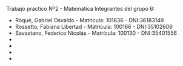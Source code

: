 Trabajo practico Nº2 - Matematica
Integrantes del grupo 6:
- Roqué, Gabriel Osvaldo - Matricula: 101636 - DNI:36183149
- Rossetto, Fabiana Libertad - Matrícula: 100166 - DNI:35102609
- Savastano, Federico Nicolás - Matrícula: 100130 - DNI:35401556
- 
- 
- 
- 
